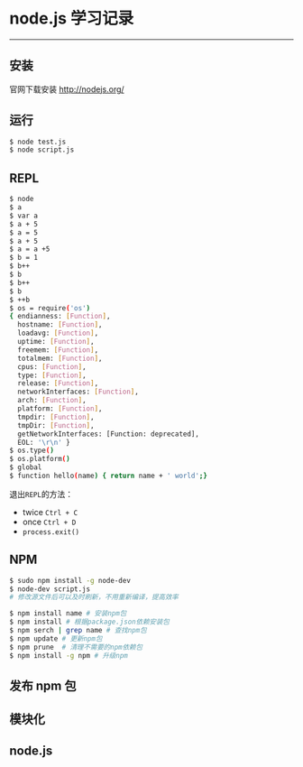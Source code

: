# node.js 学习记录
---

## 安装
官网下载安装 http://nodejs.org/

## 运行
```bash
$ node test.js
$ node script.js
```

## REPL

```bash
$ node
$ a
$ var a
$ a + 5
$ a = 5
$ a + 5
$ a = a +5
$ b = 1
$ b++
$ b
$ b++
$ b
$ ++b
$ os = require('os')
{ endianness: [Function],
  hostname: [Function],
  loadavg: [Function],
  uptime: [Function],
  freemem: [Function],
  totalmem: [Function],
  cpus: [Function],
  type: [Function],
  release: [Function],
  networkInterfaces: [Function],
  arch: [Function],
  platform: [Function],
  tmpdir: [Function],
  tmpDir: [Function],
  getNetworkInterfaces: [Function: deprecated],
  EOL: '\r\n' }
$ os.type()
$ os.platform()
$ global
$ function hello(name) { return name + ' world';}
```

退出`REPL`的方法：
- twice `Ctrl + C `
- once `Ctrl + D `
- `process.exit()`


## NPM

```bash
$ sudo npm install -g node-dev
$ node-dev script.js
# 修改源文件后可以及时刷新，不用重新编译，提高效率

$ npm install name # 安装npm包
$ npm install # 根据package.json依赖安装包
$ npm serch | grep name # 查找npm包
$ npm update # 更新npm包
$ npm prune  # 清理不需要的npm依赖包 
$ npm install -g npm # 升级npm
```



## 发布 npm 包


## 模块化 


## node.js